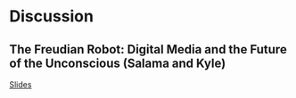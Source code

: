 # Discussion
## The Freudian Robot: Digital Media and the Future of the Unconscious (Salama and Kyle)
[Slides](https://docs.google.com/presentation/d/1ySwoVKtYigViaE8I0z0hg3wvL_GbzGvMBjF8glHGqoI/edit?usp=sharing)
